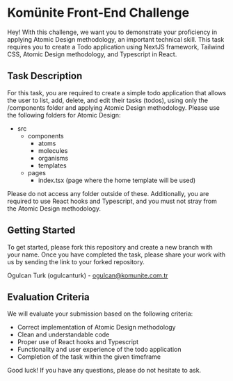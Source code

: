 # Komünite Front-End Challenge

Hey! With this challenge, we want you to demonstrate your proficiency in applying Atomic Design methodology, an important technical skill. This task requires you to create a Todo application using NextJS framework, Tailwind CSS, Atomic Design methodology, and Typescript in React.

## Task Description

For this task, you are required to create a simple todo application that allows the user to list, add, delete, and edit their tasks (todos), using only the /components folder and applying Atomic Design methodology. Please use the following folders for Atomic Design:

- src
  - components
    - atoms
    - molecules
    - organisms
    - templates
  - pages
    - index.tsx (page where the home template will be used)

Please do not access any folder outside of these. Additionally, you are required to use React hooks and Typescript, and you must not stray from the Atomic Design methodology.

## Getting Started

To get started, please fork this repository and create a new branch with your name. Once you have completed the task, please share your work with us by sending the link to your forked repository.

Ogulcan Turk (ogulcanturk) - ogulcan@komunite.com.tr

## Evaluation Criteria

We will evaluate your submission based on the following criteria:
- Correct implementation of Atomic Design methodology
- Clean and understandable code
- Proper use of React hooks and Typescript
- Functionality and user experience of the todo application
- Completion of the task within the given timeframe

Good luck! If you have any questions, please do not hesitate to ask.
